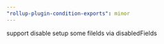 ```yaml
---
"rollup-plugin-condition-exports": minor
---
```


support disable setup some filelds via disabledFields
